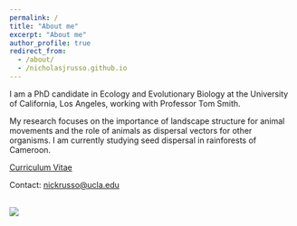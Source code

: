 ```yaml
---
permalink: /
title: "About me"
excerpt: "About me"
author_profile: true
redirect_from: 
  - /about/
  - /nicholasjrusso.github.io
---
```


I am a PhD candidate in Ecology and Evolutionary Biology at the University of California, Los Angeles, working with Professor Tom Smith. 

My research focuses on the importance of landscape structure for animal movements and the role of animals as dispersal vectors for other organisms. I am currently studying seed dispersal in rainforests of Cameroon.

<a href="https://nicholasjrusso.github.io/files/Russo_CV_09172024.pdf" target="_blank">Curriculum Vitae</a>

Contact: nickrusso@ucla.edu

<br/><img src='/images/Bouamir_Forest.png'>
